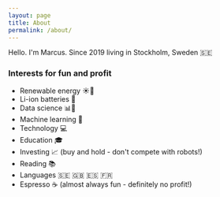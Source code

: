 ```yaml
---
layout: page
title: About
permalink: /about/
---
```


Hello. I'm Marcus. Since 2019 living in Stockholm, Sweden :sweden:

### Interests for fun and profit

* Renewable energy :sunny::dash:
* Li-ion batteries :battery:
* Data science :bar_chart::microscope:
* Machine learning :robot:
* Technology :computer:
* Education 🎓
* Investing :chart_with_upwards_trend: (buy and hold - don't compete with robots!)
* Reading :books:
* Languages :sweden: :uk: :es: :fr:
* Espresso :coffee: (almost always fun - definitely no profit!)


